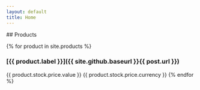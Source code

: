 ```yaml
---
layout: default
title: Home
---
```


<main class="site__content">
## Products

{% for product in site.products %}
### [{{ product.label }}]({{ site.github.baseurl }}{{ post.url }})

{{ product.stock.price.value }} {{ product.stock.price.currency }}
{% endfor %}
</main
